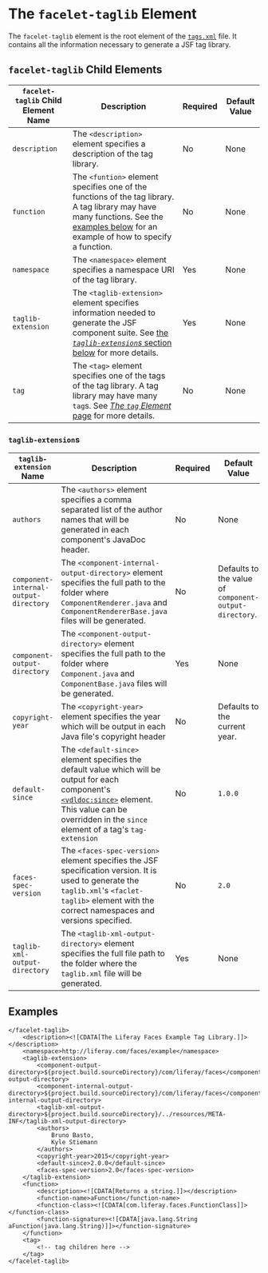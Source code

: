 # The `facelet-taglib` Element

The `facelet-taglib` element is the root element of the [`tags.xml`](https://github.com/stiemannkj1/liferay-faces-generator/wiki/The-tags.xml-File) file. It contains all the information necessary to generate a JSF tag library.

## `facelet-taglib` Child Elements

| `facelet-taglib` Child Element Name | Description | Required | Default Value |
|-------------------------------------|-------------|----------|---------------|
| `description` | The `<description>` element specifies a description of the tag library. | No | None |
| `function` | The `<funtion>` element specifies one of the functions of the tag library. A tag library may have many functions. See the [examples below](https://github.com/stiemannkj1/liferay-faces-generator/wiki/The-Facelet-Taglib-Element#examples) for an example of how to specify a function. | No | None |
| `namespace` | The `<namespace>` element specifies a namespace URI of the tag library. | Yes | None |
| `taglib-extension` | The `<taglib-extension>` element specifies information needed to generate the JSF component suite. See [the *`taglib-extension`s* section below](https://github.com/stiemannkj1/liferay-faces-generator/wiki/The-Facelet-Taglib-Element#taglib-extensions) for more details. | Yes | None |
| `tag` | The `<tag>` element specifies one of the tags of the tag library. A tag library may have many `tag`s. See [*The `tag` Element* page](https://github.com/stiemannkj1/liferay-faces-generator/wiki/The-Tag-Element) for more details. | No | None |

### `taglib-extension`s

| `taglib- extension` Name | Description | Required | Default Value |
|--------------------------|-------------|----------|---------------|
| `authors` | The `<authors>` element specifies a comma separated list of the author names that will be generated in each component's JavaDoc header. | No | None |
| `component- internal- output- directory` | The `<component-internal-output-directory>` element specifies the full path to the folder where `ComponentRenderer.java` and `ComponentRendererBase.java` files will be generated. | No | Defaults to the value of `component- output- directory`. |
| `component- output- directory` | The `<component-output-directory>` element specifies the full path to the folder where `Component.java` and `ComponentBase.java` files will be generated. | Yes | None |
| `copyright- year` | The `<copyright-year>` element specifies the year which will be output in each Java file's copyright header | No | Defaults to the current year. |
| `default- since` | The `<default-since>` element specifies the default value which will be output for each component's [`<vdldoc:since>`](https://github.com/omnifaces/vdldoc/wiki/vdldoc:since) element. This value can be overridden in the `since` element of a tag's `tag-extension` | No | `1.0.0` |
| `faces- spec- version` | The `<faces-spec-version>` element specifies the JSF specification version. It is used to generate the `taglib.xml`'s `<faclet-taglib>` element with the correct namespaces and versions specified. | No | `2.0` |
| `taglib- xml- output- directory` | The `<taglib-xml-output-directory>` element specifies the full file path to the folder where the `taglib.xml` file will be generated. | Yes | None |

## Examples

```
</facelet-taglib>
	<description><![CDATA[The Liferay Faces Example Tag Library.]]></description>
	<namespace>http://liferay.com/faces/example</namespace>
	<taglib-extension>
		<component-output-directory>${project.build.sourceDirectory}/com/liferay/faces</component-output-directory>
		<component-internal-output-directory>${project.build.sourceDirectory}/com/liferay/faces</component-internal-output-directory>
		<taglib-xml-output-directory>${project.build.sourceDirectory}/../resources/META-INF</taglib-xml-output-directory>
		<authors>
			Bruno Basto,
			Kyle Stiemann
		</authors>
		<copyright-year>2015</copyright-year>
		<default-since>2.0.0</default-since>
		<faces-spec-version>2.0</faces-spec-version>
	</taglib-extension>
	<function>
		<description><![CDATA[Returns a string.]]></description>
		<function-name>aFunction</function-name>
		<function-class><![CDATA[com.liferay.faces.FunctionClass]]></function-class>
		<function-signature><![CDATA[java.lang.String aFunction(java.lang.String)]]></function-signature>
	</function>
	<tag>
		<!-- tag children here -->
	</tag>
</facelet-taglib>
```
